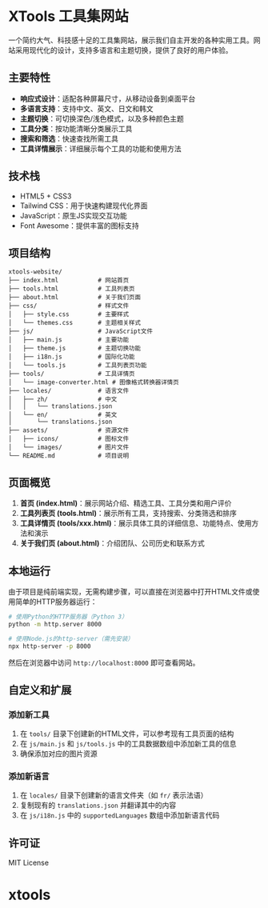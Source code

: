# XTools 工具集网站

一个简约大气、科技感十足的工具集网站，展示我们自主开发的各种实用工具。网站采用现代化的设计，支持多语言和主题切换，提供了良好的用户体验。

## 主要特性

- **响应式设计**：适配各种屏幕尺寸，从移动设备到桌面平台
- **多语言支持**：支持中文、英文、日文和韩文
- **主题切换**：可切换深色/浅色模式，以及多种颜色主题
- **工具分类**：按功能清晰分类展示工具
- **搜索和筛选**：快速查找所需工具
- **工具详情展示**：详细展示每个工具的功能和使用方法

## 技术栈

- HTML5 + CSS3
- Tailwind CSS：用于快速构建现代化界面
- JavaScript：原生JS实现交互功能
- Font Awesome：提供丰富的图标支持

## 项目结构

```
xtools-website/
├── index.html           # 网站首页
├── tools.html           # 工具列表页
├── about.html           # 关于我们页面
├── css/                 # 样式文件
│   ├── style.css        # 主要样式
│   └── themes.css       # 主题相关样式
├── js/                  # JavaScript文件
│   ├── main.js          # 主要功能
│   ├── theme.js         # 主题切换功能
│   ├── i18n.js          # 国际化功能
│   └── tools.js         # 工具列表页功能
├── tools/               # 工具详情页
│   └── image-converter.html # 图像格式转换器详情页
├── locales/             # 语言文件
│   ├── zh/              # 中文
│   │   └── translations.json
│   └── en/              # 英文
│       └── translations.json
├── assets/              # 资源文件
│   ├── icons/           # 图标文件
│   └── images/          # 图片文件
└── README.md            # 项目说明
```

## 页面概览

1. **首页 (index.html)**：展示网站介绍、精选工具、工具分类和用户评价
2. **工具列表页 (tools.html)**：展示所有工具，支持搜索、分类筛选和排序
3. **工具详情页 (tools/xxx.html)**：展示具体工具的详细信息、功能特点、使用方法和演示
4. **关于我们页 (about.html)**：介绍团队、公司历史和联系方式

## 本地运行

由于项目是纯前端实现，无需构建步骤，可以直接在浏览器中打开HTML文件或使用简单的HTTP服务器运行：

```bash
# 使用Python的HTTP服务器（Python 3）
python -m http.server 8000

# 使用Node.js的http-server（需先安装）
npx http-server -p 8000
```

然后在浏览器中访问 `http://localhost:8000` 即可查看网站。

## 自定义和扩展

### 添加新工具

1. 在 `tools/` 目录下创建新的HTML文件，可以参考现有工具页面的结构
2. 在 `js/main.js` 和 `js/tools.js` 中的工具数据数组中添加新工具的信息
3. 确保添加对应的图片资源

### 添加新语言

1. 在 `locales/` 目录下创建新的语言文件夹（如 `fr/` 表示法语）
2. 复制现有的 `translations.json` 并翻译其中的内容
3. 在 `js/i18n.js` 中的 `supportedLanguages` 数组中添加新语言代码

## 许可证

MIT License 

# xtools

